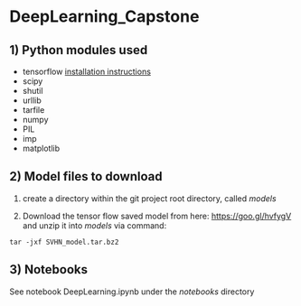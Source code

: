 # DeepLearning_Capstone

## 1) Python modules used

* tensorflow [installation instructions](https://www.tensorflow.org/versions/r0.8/get_started/os_setup.html) 
* scipy
* shutil 
* urllib
* tarfile
* numpy 
* PIL 
* imp
* matplotlib

## 2) Model files to download

1) create a directory within the git project root directory, called *models*

2) Download the tensor flow saved model from here:
https://goo.gl/hvfygV
and unzip it into *models* via command:

`tar -jxf SVHN_model.tar.bz2`

## 3) Notebooks

See notebook DeepLearning.ipynb under the *notebooks* directory
